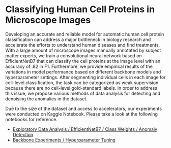 # Classifying Human Cell Proteins in Microscope Images

Developing an accurate and reliable model for automatic human cell protein classification can address a major bottleneck in biology research and accelerate the efforts to understand human diseases and find treatments. With a large amount of microscope images manually annotated by subject matter experts, we train a convolutional neural network based on EfficientNetB7 that can classify the cell proteins at the image level with an accuracy of .82 in F1. Furthermore, we provide empirical results of the variations in model performance based on different backbone models and hyperparameter settings. After segmenting individual cells in each image for cell-level classification, the task can be categorized as weak supervision because there are no cell-level gold-standard labels. In order to address this issue, we propose various methods of data analysis for detecting and denoising the anomalies in the dataset.

Due to the size of the dataset and access to accelerators, our experiments were conducted on Kaggle Notebook. Please take a look at the following notebooks for reference. 
* [Exploratory Data Analysis / EfficientNetB7 / Class Weights / Anomaly Detection](https://www.kaggle.com/kicksomeasphalt/classifying-cells?scriptVersionId=62873632)
* [Backbone Experiments / Hyperparameter Tuning](https://www.kaggle.com/scottbamford/hyperparameter-tuning#EfficentNetB7)
